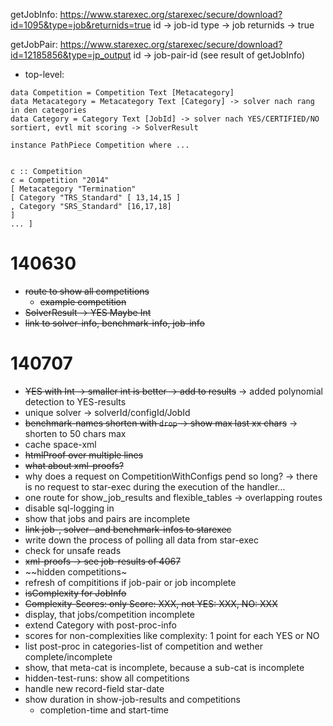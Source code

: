 
getJobInfo:
https://www.starexec.org/starexec/secure/download?id=1095&type=job&returnids=true
id -> job-id
type -> job
returnids -> true

getJobPair:
https://www.starexec.org/starexec/secure/download?id=12185856&type=jp_output
id -> job-pair-id (see result of getJobInfo)

* top-level:

```
data Competition = Competition Text [Metacategory] 
data Metacategory = Metacategory Text [Category] -> solver nach rang in den categories
data Category = Category Text [JobId] -> solver nach YES/CERTIFIED/NO sortiert, evtl mit scoring -> SolverResult

instance PathPiece Competition where ... 


c :: Competition 
c = Competition "2014" 
[ Metacategory "Termination" 
[ Category "TRS_Standard" [ 13,14,15 ] 
, Category "SRS_Standard" [16,17,18] 
] 
... ] 
```

# 140630

* ~~route to show all competitions~~
  * ~~example competition~~
* ~~SolverResult -> YES Maybe Int~~
* ~~link to solver-info, benchmark-info, job-info~~

# 140707

* ~~YES with Int -> smaller int is better -> add to results~~
  -> added polynomial detection to YES-results
* unique solver -> solverId/configId/JobId
* ~~benchmark-names shorten with `drop` -> show max last xx chars~~
  -> shorten to 50 chars max
* cache space-xml
* ~~htmlProof over multiple lines~~
* ~~what about xml-proofs?~~
* why does a request on CompetitionWithConfigs pend so long?
  -> there is no request to star-exec during the execution of the handler...
* one route for show_job_results and flexible_tables
  -> overlapping routes
* disable sql-logging in
* show that jobs and pairs are incomplete
* ~~link job-, solver- and benchmark-infos to starexec~~
* write down the process of polling all data from star-exec
* check for unsafe reads
* ~~xml-proofs -> see job-results of 4067~~
* ~~hidden competitions~
* refresh of compititions if job-pair or job incomplete
* ~~isComplexity for JobInfo~~
* ~~Complexity-Scores: only Score: XXX, not YES: XXX, NO: XXX~~
* display, that jobs/competition incomplete
* extend Category with post-proc-info
* scores for non-complexities like complexity: 1 point for each YES or NO
* list post-proc in categories-list of competition and wether complete/incomplete
* show, that meta-cat is incomplete, because a sub-cat is incomplete
* hidden-test-runs: show all competitions
* handle new record-field star-date
* show duration in show-job-results and competitions
  * completion-time and start-time
